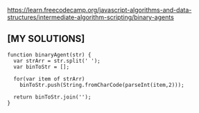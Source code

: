 https://learn.freecodecamp.org/javascript-algorithms-and-data-structures/intermediate-algorithm-scripting/binary-agents

## [MY SOLUTIONS]

```JS
function binaryAgent(str) {
  var strArr = str.split(' ');
  var binToStr = [];
  
  for(var item of strArr)
    binToStr.push(String.fromCharCode(parseInt(item,2)));
  
  return binToStr.join('');
}
```
